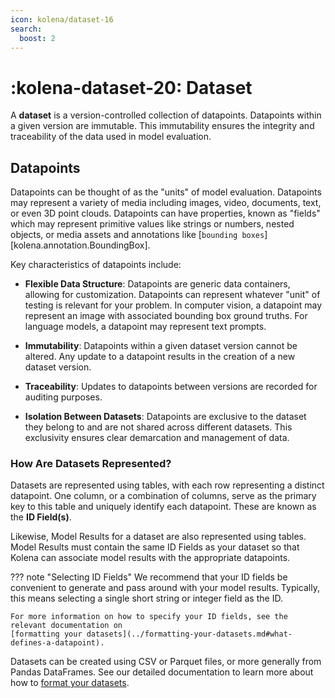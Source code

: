 ```yaml
---
icon: kolena/dataset-16
search:
  boost: 2
---
```


# :kolena-dataset-20: Dataset

A **dataset** is a version-controlled collection of datapoints.
Datapoints within a given version are immutable.
This immutability ensures the integrity and traceability of the data used in model evaluation.

## Datapoints

Datapoints can be thought of as the "units" of model evaluation.
Datapoints may represent a variety of media including images, video, documents, text, or even 3D point clouds.
Datapoints can have properties, known as "fields" which may represent primitive values like strings or numbers,
nested objects, or media assets and annotations like [`bounding boxes`][kolena.annotation.BoundingBox].

Key characteristics of datapoints include:

- **Flexible Data Structure**:
  Datapoints are generic data containers, allowing for customization.
  Datapoints can represent whatever "unit" of testing is relevant for your problem.
  In computer vision, a datapoint may represent an image with associated bounding box ground truths.
  For language models, a datapoint may represent text prompts.

- **Immutability**: Datapoints within a given dataset version cannot be altered.
  Any update to a datapoint results in the creation of a new dataset version.

- **Traceability**: Updates to datapoints between versions are recorded for auditing purposes.

- **Isolation Between Datasets**:
  Datapoints are exclusive to the dataset they belong to and are not shared across different datasets.
  This exclusivity ensures clear demarcation and management of data.

### How Are Datasets Represented?

Datasets are represented using tables, with each row representing a distinct datapoint.
One column, or a combination of columns, serve as the primary key to this table and uniquely
identify each datapoint. These are known as the **ID Field(s)**.

Likewise, Model Results for a dataset are also represented using tables.
Model Results must contain the same ID Fields as your dataset so that
Kolena can associate model results with the appropriate datapoints.

??? note "Selecting ID Fields"
    We recommend
    that your ID fields be convenient to generate and pass around with your model results. Typically, this means selecting
    a single short string or integer field as the ID.

    For more information on how to specify your ID fields, see the relevant documentation on
    [formatting your datasets](../formatting-your-datasets.md#what-defines-a-datapoint).

Datasets can be created using CSV or Parquet files, or more generally from Pandas DataFrames.
See our detailed documentation to learn more about how to [format your datasets](../formatting-your-datasets.md).
